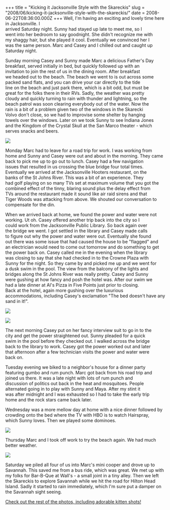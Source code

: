 +++
title = "Kicking it Jacksonville Style with the Skareckis"
slug = "2008/06/kicking-it-jacksonville-style-with-the-skareckis/"
date = 2008-06-22T08:36:00.000Z
+++
Well, I'm having an exciting and lovely time here in Jacksonville. I  
arrived Saturday night. Sunny had stayed up late to meet me, so I  
went into her bedroom to say goodnight. She didn't recognize me with  
my shaggy hair, but she played it cool. Eventually we convinced her I  
was the same person. Marc and Casey and I chilled out and caught up  
Saturday night.

Sunday morning Casey and Sunny made Marc a delicious Father's Day  
breakfast, served initially in bed, but quickly followed up with an  
invitation to join the rest of us in the dining room. After breakfast  
we headed out to the beach. The beach we went to is out across some  
packed sand flats, and you can drive your car directly to the tide  
line on the beach and just park there, which is a bit odd, but must be  
great for the folks there in their RVs. Sadly, the weather was pretty  
cloudy and quickly turning to rain with thunder and lightning, so the  
beach patrol was soon clearing everybody out of the water. Now the  
rain is a bit of a problem given two of the windows in the Skarecki  
Volvo don't close, so we had to improvise some shelter by hanging  
towels over the windows. Later on we took Sunny to see Indiana Jones  
and the Kingdom of the Crystal Skull at the San Marco theater - which  
serves snacks and beers.

![](https://peterlyons-org.s3.amazonaws.com/photos/jacksonville_2008/002_rainy_beach.jpg)

Monday Marc had to leave for a road trip for work. I was working from  
home and Sunny and Casey were out and about in the morning. They came  
back to pick me up to go out to lunch. Casey had a few navigation  
issues that resulted in us crossing the blue bridge four total times.  
Eventually we arrived at the Jacksonville Hooters restaurant, on the  
banks of the St Johns River. This was a bit of an experience. They  
had golf playing on so many TVs set at maximum volume that you got the  
combined effect of the tinny, blaring sound plus the delay effect from  
TVs around the restaurant made it sound like air raid sirens and that  
Tiger Woods was attacking from above. We shouted our conversation to  
compensate for the din.  

When we arrived back at home, we found the power and water were not  
working. Ut oh. Casey offered another trip back into the city so I  
could work from the Jacksonville Public Library. So back again over  
the bridge we went. I got settled in the library and Casey made calls  
to figure out why the power and water were out. Eventually she found  
out there was some issue that had caused the house to be "flagged" and  
an electrician would need to come out tomorrow and do something to get  
the power back on. Casey called me in the evening when the library  
was closing to say that she had checked in to the Crowne Plaza with  
Sunny for the night. So they came by and picked me up and we went for  
a dusk swim in the pool. The view from the balcony of the lights and  
bridges along the St Johns River was really pretty. Casey and Sunny  
were gushing at how fancy and posh the hotel was. After our swim we  
had a late dinner at Al's Pizza in Five Points just prior to closing.  
Back at the hotel, again more gushing over the luxurious  
accommodations, including Casey's exclamation "The bed doesn't have any  
sand in it!".

![](https://peterlyons-org.s3.amazonaws.com/photos/jacksonville_2008/046_hotel.jpg)

![](https://peterlyons-org.s3.amazonaws.com/photos/jacksonville_2008/043_hotel.jpg)

The next morning Casey put on her fancy interview suit to go in to the  
city and get the power straightened out. Sunny pleaded for a quick  
swim in the pool before they checked out. I walked across the bridge  
back to the library to work. Casey got the power worked out and later  
that afternoon after a few technician visits the power and water were  
back on.

Tuesday evening we biked to a neighbor's house for a dinner party  
featuring gumbo and rum punch. Marc got back from his road trip and  
joined us there. It was a late night with lots of rum punch and  
discussion of politics out back in the heat and mosquitoes. People  
alternated going in to play with Sunny and Maya. After my stint it  
was after midnight and I was exhausted so I had to take the early trip  
home and the rock stars came back later.

Wednesday was a more mellow day at home with a nice dinner followed by  
crowding onto the bed where the TV with HBO is to watch Hairspray,  
which Sunny loves. Then we played some dominoes.

![](https://peterlyons-org.s3.amazonaws.com/photos/jacksonville_2008/017_matthew_the_kitten.jpg)

Thursday Marc and I took off work to try the beach again. We had much better weather.

![](https://peterlyons-org.s3.amazonaws.com/photos/jacksonville_2008/053_beach_sunny.jpg)

Saturday we piled all four of us into Marc's mini cooper and drove up to Savannah. This saved me from a bus ride, which was great. We met up with my folks for Bar-B-Que at Wall's - a small joint in a tiny alley. Then we left the Skareckis to explore Savannah while we hit the road for Hilton Head Island. Sadly it started to rain immediately, which I'm sure put a damper on the Savannah sight seeing.

[Check out the rest of the photos, including adorable kitten shots!](/app/photos?gallery=jacksonville_2008)